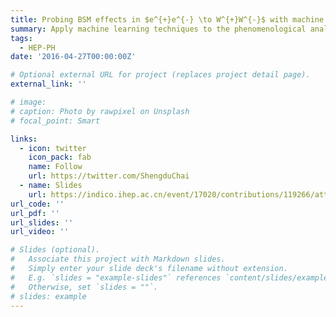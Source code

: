 ```yaml
---
title: Probing BSM effects in $e^{+}e^{-} \to W^{+}W^{-}$ with machine learning
summary: Apply machine learning techniques to the phenomenological analyses of the Standard Model Effective Field Theory (SMEFT), with a focus on the measurements at future lepton colliders. A typical process of $e^{+}e^{-} \to W^{+}W^{-}$ was studied.
tags:
  - HEP-PH
date: '2016-04-27T00:00:00Z'

# Optional external URL for project (replaces project detail page).
external_link: ''

# image:
# caption: Photo by rawpixel on Unsplash
# focal_point: Smart

links:
  - icon: twitter
    icon_pack: fab
    name: Follow
    url: https://twitter.com/ShengduChai
  - name: Slides
    url: https://indico.ihep.ac.cn/event/17020/contributions/119266/attachments/64351/75173/machine_learning_on_eeww_CEPC.pdf
url_code: ''
url_pdf: ''
url_slides: ''
url_video: ''

# Slides (optional).
#   Associate this project with Markdown slides.
#   Simply enter your slide deck's filename without extension.
#   E.g. `slides = "example-slides"` references `content/slides/example-slides.md`.
#   Otherwise, set `slides = ""`.
# slides: example
---
```


